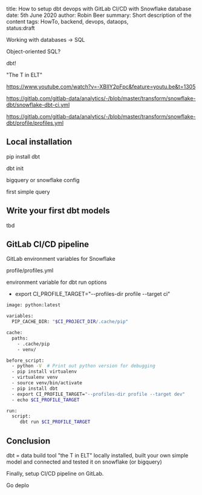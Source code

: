 title: How to setup dbt devops with GitLab CI/CD with Snowflake database
date: 5th June 2020
author: Robin Beer
summary: Short description of the content
tags: HowTo, backend, devops, dataops,  
status:draft

Working with databases
-> SQL

Object-oriented SQL?

dbt! 

"The T in ELT"


https://www.youtube.com/watch?v=-XBIIY2pFpc&feature=youtu.be&t=1305

https://gitlab.com/gitlab-data/analytics/-/blob/master/transform/snowflake-dbt/snowflake-dbt-ci.yml


https://gitlab.com/gitlab-data/analytics/-/blob/master/transform/snowflake-dbt/profile/profiles.yml

## Local installation

pip install dbt

dbt init

bigquery or snowflake config


first simple query

## Write your first dbt models

tbd

## GitLab CI/CD pipeline

GitLab environment variables for Snowflake

profile/profiles.yml

environment variable for dbt run options
- export CI_PROFILE_TARGET="--profiles-dir profile --target ci"


```bash
image: python:latest

variables:
  PIP_CACHE_DIR: "$CI_PROJECT_DIR/.cache/pip"

cache:
  paths:
    - .cache/pip
    - venv/

before_script:
  - python -V  # Print out python version for debugging
  - pip install virtualenv
  - virtualenv venv
  - source venv/bin/activate
  - pip install dbt
  - export CI_PROFILE_TARGET="--profiles-dir profile --target dev"
  - echo $CI_PROFILE_TARGET

run:
  script:
     dbt run $CI_PROFILE_TARGET 
```

## Conclusion

dbt = data build tool
"the T in ELT" 
locally installed, built your own simple model and connected and tested it on snowflake (or bigquery)

Finally, setup CI/CD pipeline on GitLab. 

Go deplo